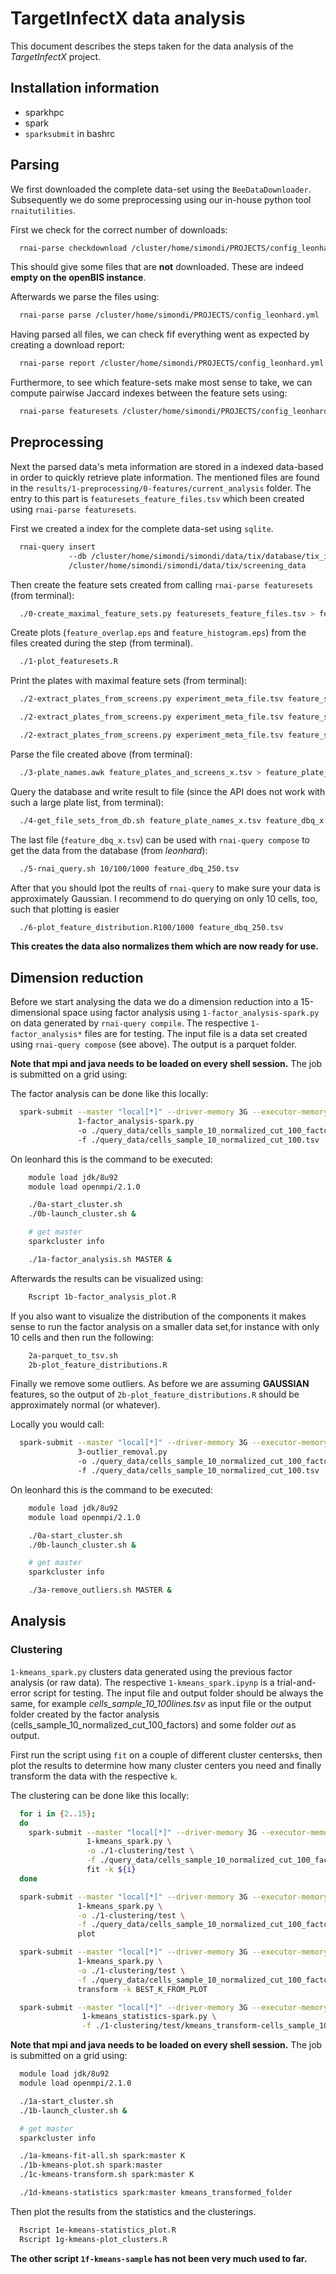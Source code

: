 # TargetInfectX data analysis

This document describes the steps taken for the data analysis of the *TargetInfectX* project.

## Installation information

- sparkhpc
- spark
- `sparksubmit` in bashrc
## Parsing

We first downloaded the complete data-set using the `BeeDataDownloader`.
Subsequently we do some preprocessing using our in-house python tool `rnaitutilities`.

First we check for the correct number of downloads:

```bash
  rnai-parse checkdownload /cluster/home/simondi/PROJECTS/config_leonhard.yml
```

This should give some files that are **not** downloaded. These are indeed **empty on the openBIS instance**.

Afterwards we parse the files using:

```bash
  rnai-parse parse /cluster/home/simondi/PROJECTS/config_leonhard.yml
```

Having parsed all files, we can check fif everything went as expected by creating a download report:

```bash
  rnai-parse report /cluster/home/simondi/PROJECTS/config_leonhard.yml
```

Furthermore, to see which feature-sets make most sense to take, we can compute pairwise Jaccard indexes between the feature sets using:

```bash
  rnai-parse featuresets /cluster/home/simondi/PROJECTS/config_leonhard.yml
```

## Preprocessing

Next the parsed data's meta information are stored in a indexed data-based in
order to quickly retrieve plate information. The mentioned files are found in the
`results/1-preprocessing/0-features/current_analysis` folder.
The entry to this part is `featuresets_feature_files.tsv` which been created using `rnai-parse featuresets`.

First we created a index for the complete data-set using `sqlite`.  
```bash
  rnai-query insert
             --db /cluster/home/simondi/simondi/data/tix/database/tix_index.db
             /cluster/home/simondi/simondi/data/tix/screening_data
```

Then create the feature sets created from calling `rnai-parse featuresets` (from terminal):
```bash
  ./0-create_maximal_feature_sets.py featuresets_feature_files.tsv > feature_sets_max.tsv
```

Create plots (`feature_overlap.eps` and `feature_histogram.eps`) from the files created during the step (from terminal).
```bash
  ./1-plot_featuresets.R
```

Print the plates with maximal feature sets (from terminal):
```bash
  ./2-extract_plates_from_screens.py experiment_meta_file.tsv feature_sets_max.tsv 100 > feature_plates_and_screens_100.tsv

  ./2-extract_plates_from_screens.py experiment_meta_file.tsv feature_sets_max.tsv 250 > feature_plates_and_screens_250.tsv

  ./2-extract_plates_from_screens.py experiment_meta_file.tsv feature_sets_max.tsv 500 > feature_plates_and_screens_500.tsv
```

Parse the file created above (from terminal):
```bash
  ./3-plate_names.awk feature_plates_and_screens_x.tsv > feature_plate_names_x.tsv
```

Query the database and write result to file (since the API does not work with such a large plate list, from terminal):
```bash
  ./4-get_file_sets_from_db.sh feature_plate_names_x.tsv feature_dbq_x.tsv.tsv
```

The last file (`feature_dbq_x.tsv`) can be used with `rnai-query compose` to get the data from the database (from *leonhard*):
```bash
  ./5-rnai_query.sh 10/100/1000 feature_dbq_250.tsv
```

After that you should lpot the reults of `rnai-query` to make sure your data is approximately Gaussian.
I recommend to do querying on only 10 cells, too, such that plotting is easier
```bash
  ./6-plot_feature_distribution.R100/1000 feature_dbq_250.tsv
```

**This creates the data also normalizes them which are now ready for use.**

## Dimension reduction

Before we start analysing the data we do a dimension reduction into a 15-dimensional space using 
factor analysis using `1-factor_analysis-spark.py` on data generated by `rnai-query compile`.
The respective `1-factor_analysis*` files are for testing.
The input file is a data set created using `rnai-query compose` (see above). The output is a parquet folder.

**Note that mpi and java needs to be loaded on every shell session.** The job is submitted on a grid using:

The factor analysis can be done like this locally:
```bash
  spark-submit --master "local[*]" --driver-memory 3G --executor-memory 6G
               1-factor_analysis-spark.py
               -o ./query_data/cells_sample_10_normalized_cut_100_factors
               -f ./query_data/cells_sample_10_normalized_cut_100.tsv
```

On leonhard this is the command to be executed:

```bash
    module load jdk/8u92
    module load openmpi/2.1.0

    ./0a-start_cluster.sh
    ./0b-launch_cluster.sh &

    # get master
    sparkcluster info

    ./1a-factor_analysis.sh MASTER &
```

Afterwards the results can be visualized using:

```bash
    Rscript 1b-factor_analysis_plot.R
```
If you also want to visualize the distribution of the components it makes sense
to run the factor analysis on a smaller data set,for instance with only 10 cells
and then run the following:

```bash
    2a-parquet_to_tsv.sh
    2b-plot_feature_distributions.R
```

Finally we remove some outliers. As before we are assuming **GAUSSIAN** features, 
so the output of `2b-plot_feature_distributions.R` should be approximately normal 
(or whatever).

Locally you would call:
```bash
  spark-submit --master "local[*]" --driver-memory 3G --executor-memory 6G
               3-outlier_removal.py
               -o ./query_data/cells_sample_10_normalized_cut_100_factors
               -f ./query_data/cells_sample_10_normalized_cut_100.tsv
```

On leonhard this is the command to be executed:

```bash
    module load jdk/8u92
    module load openmpi/2.1.0

    ./0a-start_cluster.sh
    ./0b-launch_cluster.sh &

    # get master
    sparkcluster info

    ./3a-remove_outliers.sh MASTER &
```


## Analysis

### Clustering

`1-kmeans_spark.py` clusters data generated using the previous factor analysis (or raw data). The respective
`1-kmeans_spark.ipynp` is a trial-and-error script for testing.
The input file and output folder should be always the same, for example *cells_sample_10_100lines.tsv*  as input file or the output folder created by the factor analysis (cells_sample_10_normalized_cut_100_factors) and some folder *out* as output.

First run the script using `fit` on a couple of different cluster centers`k`s,
then plot the results to determine how many cluster centers you need and
finally transform the data with the respective `k`.

The clustering can be done like this locally:
```bash
  for i in {2..15};
  do
    spark-submit --master "local[*]" --driver-memory 3G --executor-memory 6G \ 
                 1-kmeans_spark.py \
                 -o ./1-clustering/test \
                 -f ./query_data/cells_sample_10_normalized_cut_100_factors \
                 fit -k ${i}
  done

  spark-submit --master "local[*]" --driver-memory 3G --executor-memory 6G \ 
               1-kmeans_spark.py \
               -o ./1-clustering/test \
               -f ./query_data/cells_sample_10_normalized_cut_100_factors \
               plot

  spark-submit --master "local[*]" --driver-memory 3G --executor-memory 6G \ 
               1-kmeans_spark.py \
               -o ./1-clustering/test \
               -f ./query_data/cells_sample_10_normalized_cut_100_factors \  
               transform -k BEST_K_FROM_PLOT

  spark-submit --master "local[*]" --driver-memory 3G --executor-memory 6G \
                1-kmeans_statistics-spark.py \
                -f ./1-clustering/test/kmeans_transform-cells_sample_10_normalized_cut_100_factors_K005

```

**Note that mpi and java needs to be loaded on every shell session.** The job is submitted on a grid using:

```bash
  module load jdk/8u92
  module load openmpi/2.1.0

  ./1a-start_cluster.sh
  ./1b-launch_cluster.sh &

  # get master
  sparkcluster info

  ./1a-kmeans-fit-all.sh spark:master K
  ./1b-kmeans-plot.sh spark:master
  ./1c-kmeans-transform.sh spark:master K

  ./1d-kmeans-statistics spark:master kmeans_transformed_folder  

```

Then plot the results from the statistics and the clusterings.

```bash
  Rscript 1e-kmeans-statistics_plot.R
  Rscript 1g-kmeans-plot_clusters.R
```

**The other script `1f-kmeans-sample` has not been very much used to far.**
